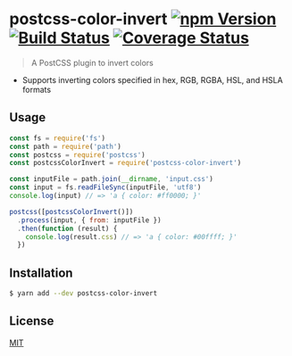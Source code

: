 # postcss-color-invert [![npm Version](https://badgen.net/npm/v/postcss-color-invert)](https://www.npmjs.org/package/postcss-color-invert) [![Build Status](https://badgen.net/travis/yuanqing/postcss-color-invert?label=build)](https://travis-ci.org/yuanqing/postcss-color-invert) [![Coverage Status](https://badgen.net/coveralls/c/github/yuanqing/postcss-color-invert)](https://coveralls.io/r/yuanqing/postcss-color-invert)

> A PostCSS plugin to invert colors

- Supports inverting colors specified in hex, RGB, RGBA, HSL, and HSLA formats

## Usage

```js
const fs = require('fs')
const path = require('path')
const postcss = require('postcss')
const postcssColorInvert = require('postcss-color-invert')

const inputFile = path.join(__dirname, 'input.css')
const input = fs.readFileSync(inputFile, 'utf8')
console.log(input) // => 'a { color: #ff0000; }'

postcss([postcssColorInvert()])
  .process(input, { from: inputFile })
  .then(function (result) {
    console.log(result.css) // => 'a { color: #00ffff; }'
  })
```

## Installation

```sh
$ yarn add --dev postcss-color-invert
```

## License

[MIT](LICENSE.md)
